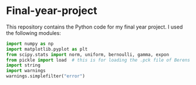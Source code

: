 # Final-year-project

This repository contains the Python code for my final year project. I used the following modules:

```python
import numpy as np
import matplotlib.pyplot as plt
from scipy.stats import norm, uniform, bernoulli, gamma, expon
from pickle import load  # this is for loading the .pck file of Berens dataset.
import string
import warnings
warnings.simplefilter("error")
```
